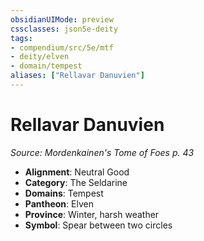```yaml
---
obsidianUIMode: preview
cssclasses: json5e-deity
tags:
- compendium/src/5e/mtf
- deity/elven
- domain/tempest
aliases: ["Rellavar Danuvien"]
---
```

# Rellavar Danuvien
*Source: Mordenkainen's Tome of Foes p. 43* 

- **Alignment**: Neutral Good
- **Category**: The Seldarine
- **Domains**: Tempest
- **Pantheon**: Elven
- **Province**: Winter, harsh weather
- **Symbol**: Spear between two circles